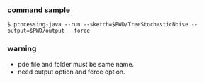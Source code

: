 ### command sample

```
$ processing-java --run --sketch=$PWD/TreeStochasticNoise --output=$PWD/output --force
```

### warning

* pde file and folder must be same name.
* need output option and force option.
